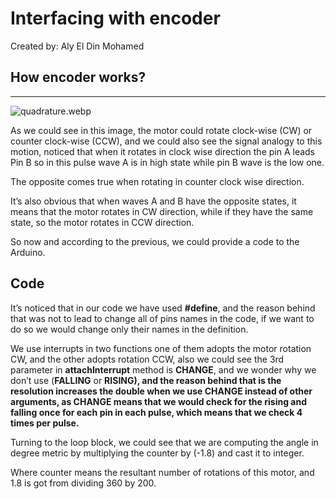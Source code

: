 # Interfacing with encoder

Created by: Aly El Din Mohamed

## How encoder works?

---

![quadrature.webp](Interfacing%20with%20encoder%20f321f395c6944ff6bc4f833c0c3dd30b/quadrature.webp)

As we could see in this image, the motor could rotate clock-wise (CW) or counter clock-wise (CCW), and we could also see the signal analogy to this motion, noticed that when it rotates in clock wise direction the pin A leads Pin B so in this pulse wave A is in high state while pin B wave is the low one.

The opposite comes true when rotating in counter clock wise direction.

It’s also obvious that when waves A and B have the opposite states, it means that the motor rotates in CW direction, while if they have the same state, so the motor rotates in CCW direction.

So now and according to the previous, we could provide a code to the Arduino.

## Code

It’s noticed that in our code we have used **#define**, and the reason behind that was not to lead to change all of pins names in the code, if we want to do so we would change only their names in the definition.

We use interrupts in two functions one of them adopts the motor rotation CW, and the other adopts rotation CCW, also we could see the 3rd parameter in **attachInterrupt** method is **CHANGE**, and we wonder why we don’t use (**FALLING** or **RISING), and the reason behind that is the resolution increases the double when we use CHANGE instead of other arguments, as CHANGE means that we would check for the rising and falling once for each pin in each pulse, which means that we check 4 times per pulse.** 

Turning to the loop block, we could see that we are computing the angle in degree metric by multiplying the counter by (-1.8) and cast it to integer.

Where counter means the resultant number of rotations of this motor, and 1.8 is got from dividing 360 by 200.